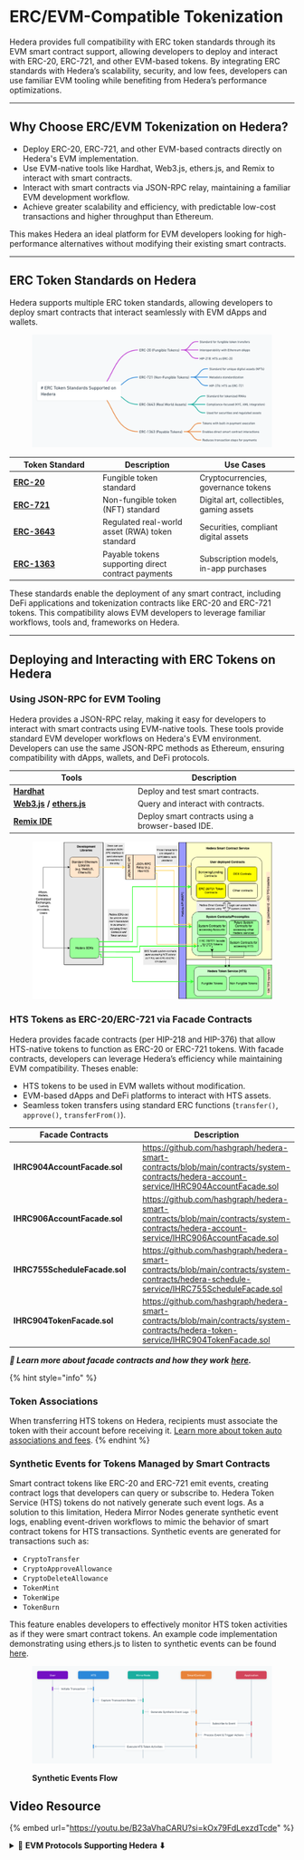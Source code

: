 # ERC/EVM-Compatible Tokenization

Hedera provides full compatibility with ERC token standards through its EVM smart contract support, allowing developers to deploy and interact with ERC-20, ERC-721, and other EVM-based tokens. By integrating ERC standards with Hedera’s scalability, security, and low fees, developers can use familiar EVM tooling while benefiting from Hedera’s performance optimizations.

***

## **Why Choose ERC/EVM Tokenization on Hedera?**

* Deploy ERC-20, ERC-721, and other EVM-based contracts directly on Hedera's EVM implementation.
* Use EVM-native tools like Hardhat, Web3.js, ethers.js, and Remix to interact with smart contracts.
* Interact with smart contracts via JSON-RPC relay, maintaining a familiar EVM development workflow.
* Achieve greater scalability and efficiency, with predictable low-cost transactions and higher throughput than Ethereum.

This makes Hedera an ideal platform for EVM developers looking for high-performance alternatives without modifying their existing smart contracts.

***

## **ERC Token Standards on Hedera**

Hedera supports multiple ERC token standards, allowing developers to deploy smart contracts that interact seamlessly with EVM dApps and wallets.

<figure><img src="../../.gitbook/assets/erc-standards-hedera.png" alt=""><figcaption></figcaption></figure>

<table><thead><tr><th width="143.857666015625">Token Standard</th><th>Description</th><th>Use Cases</th></tr></thead><tbody><tr><td><a href="../smart-contracts/tokens-managed-by-smart-contracts/erc-20-fungible-tokens.md"><strong>ERC-20</strong></a></td><td>Fungible token standard</td><td>Cryptocurrencies, governance tokens</td></tr><tr><td><a href="../smart-contracts/tokens-managed-by-smart-contracts/erc-721-non-fungible-tokens-nfts.md"><strong>ERC-721</strong></a></td><td>Non-fungible token (NFT) standard</td><td>Digital art, collectibles, gaming assets</td></tr><tr><td><a href="../smart-contracts/tokens-managed-by-smart-contracts/erc-3643-real-world-assets-rwa.md"><strong>ERC-3643</strong></a></td><td>Regulated real-world asset (RWA) token standard</td><td>Securities, compliant digital assets</td></tr><tr><td><a href="../smart-contracts/tokens-managed-by-smart-contracts/erc-1363-payable-tokens.md"><strong>ERC-1363</strong></a></td><td>Payable tokens supporting direct contract payments</td><td>Subscription models, in-app purchases</td></tr></tbody></table>

These standards enable the deployment of any smart contract, including DeFi applications and tokenization contracts like ERC-20 and ERC-721 tokens. This compatibility alows EVM developers to leverage familiar workflows, tools and, frameworks on Hedera.

***

## Deploying and Interacting with ERC Tokens on Hedera

### **Using JSON-RPC for EVM Tooling**

Hedera provides a JSON-RPC relay, making it easy for developers to interact with smart contracts using EVM-native tools. These tools provide standard EVM developer workflows on Hedera's EVM environment. Developers can use the same JSON-RPC methods as Ethereum, ensuring compatibility with dApps, wallets, and DeFi protocols.

<table><thead><tr><th width="205.6319580078125">Tools</th><th>Description</th></tr></thead><tbody><tr><td><a href="https://hardhat.org/hardhat-runner/docs/getting-started#overview"><strong>Hardhat</strong></a></td><td>Deploy and test smart contracts.</td></tr><tr><td><a href="https://web3js.readthedocs.io/en/v1.10.0/"><strong>Web3.js</strong></a> <strong>/</strong> <a href="https://docs.ethers.org/v5/"><strong>ethers.js</strong></a> </td><td>Query and interact with contracts.</td></tr><tr><td><a href="https://remix.ethereum.org/"><strong>Remix IDE</strong></a></td><td>Deploy smart contracts using a browser-based IDE.</td></tr></tbody></table>

<figure><img src="../../.gitbook/assets/SmartContractsAndHTS.drawio.png" alt=""><figcaption></figcaption></figure>

### **HTS Tokens as ERC-20/ERC-721 via Facade Contracts**

Hedera provides facade contracts (per HIP-218 and HIP-376) that allow HTS-native tokens to function as ERC-20 or ERC-721 tokens. With facade contracts, developers can leverage Hedera’s efficiency while maintaining EVM compatibility. Theses enable:

* HTS tokens to be used in EVM wallets without modification.
* EVM-based dApps and DeFi platforms to interact with HTS assets.
* Seamless token transfers using standard ERC functions (`transfer()`, `approve()`, `transferFrom()`).&#x20;

<table><thead><tr><th width="242.2333984375">Facade Contracts</th><th>Description</th></tr></thead><tbody><tr><td><strong>IHRC904AccountFacade.sol</strong></td><td><a href="https://github.com/hashgraph/hedera-smart-contracts/blob/main/contracts/system-contracts/hedera-account-service/IHRC904AccountFacade.sol">https://github.com/hashgraph/hedera-smart-contracts/blob/main/contracts/system-contracts/hedera-account-service/IHRC904AccountFacade.sol</a></td></tr><tr><td><strong>IHRC906AccountFacade.sol</strong></td><td><a href="https://github.com/hashgraph/hedera-smart-contracts/blob/main/contracts/system-contracts/hedera-account-service/IHRC906AccountFacade.sol">https://github.com/hashgraph/hedera-smart-contracts/blob/main/contracts/system-contracts/hedera-account-service/IHRC906AccountFacade.sol</a></td></tr><tr><td><strong>IHRC755ScheduleFacade.sol</strong></td><td><a href="https://github.com/hashgraph/hedera-smart-contracts/blob/main/contracts/system-contracts/hedera-schedule-service/IHRC755ScheduleFacade.sol">https://github.com/hashgraph/hedera-smart-contracts/blob/main/contracts/system-contracts/hedera-schedule-service/IHRC755ScheduleFacade.sol</a></td></tr><tr><td><strong>IHRC904TokenFacade.sol</strong></td><td><a href="https://github.com/hashgraph/hedera-smart-contracts/blob/main/contracts/system-contracts/hedera-token-service/IHRC904TokenFacade.sol">https://github.com/hashgraph/hedera-smart-contracts/blob/main/contracts/system-contracts/hedera-token-service/IHRC904TokenFacade.sol</a></td></tr></tbody></table>

_**📣 Learn more about facade contracts and how they work**_ [_**here**_](broken-reference)_**.**_&#x20;

{% hint style="info" %}
### Token Associations

When transferring HTS tokens on Hedera, recipients must associate the token with their account before receiving it. [Learn more about token auto associations and fees](hedera-token-service-hts-native-tokenization/token-airdrops.md#auto-associations-and-fees).
{% endhint %}

### **Synthetic Events for Tokens Managed by Smart Contracts**

Smart contract tokens like ERC-20 and ERC-721 emit events, creating contract logs that developers can query or subscribe to. Hedera Token Service (HTS) tokens do not natively generate such event logs.  As a solution to this limitation, Hedera Mirror Nodes generate synthetic event logs, enabling event-driven workflows to mimic the behavior of smart contract tokens for HTS transactions. Synthetic events are generated for transactions such as:

* `CryptoTransfer`
* `CryptoApproveAllowance`
* `CryptoDeleteAllowance`
* `TokenMint`
* `TokenWipe`
* `TokenBurn`

This feature enables developers to effectively monitor HTS token activities as if they were smart contract tokens. An example code implementation demonstrating using ethers.js to listen to synthetic events can be found [here](https://github.com/ed-marquez/hedera-example-hts-synthetic-events-sdk-ethers).

<figure><img src="../../.gitbook/assets/synthetic-events.png" alt=""><figcaption><p><strong>Synthetic Events Flow</strong></p></figcaption></figure>

## Video Resource

{% embed url="https://youtu.be/B23aVhaCARU?si=kOx79FdLexzdTcde" %}



<details>

<summary>📣 <strong>EVM Protocols Supporting Hedera ⬇</strong></summary>

<table><thead><tr><th width="221.88629150390625">Protocols</th><th>Description</th></tr></thead><tbody><tr><td><a href="../../open-source-solutions/oracle-networks/chainlink-oracles.md"><strong>Chainlink Oracles / CCIP*</strong></a></td><td>Decentralized data feeds, price oracles, and verifiable randomness (VRF). Ensures reliable, off-chain data for Hedera EVM smart contracts.</td></tr><tr><td><a href="../../open-source-solutions/interoperability-and-bridging/layerzero.md"><strong>LayerZero Interoperability</strong></a></td><td>Enables seamless cross-chain communication. Facilitates integration between Hedera and other EVM-compatible networks.</td></tr><tr><td><a href="https://www.openzeppelin.com/solidity-contracts"><strong>OpenZeppelin Libraries</strong></a></td><td>Standardized, audited smart contract frameworks.</td></tr><tr><td><a href="../../open-source-solutions/oracle-networks/"><strong>Supra / Pyth / ChainLink</strong></a></td><td>Oracles for EVM accessible data for prices of tokens, etc</td></tr></tbody></table>

</details>
